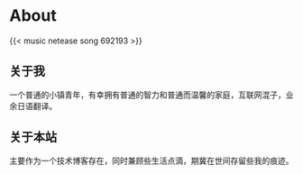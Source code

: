 # About


{{< music  netease song 692193 >}}

## 关于我

一个普通的小镇青年，有幸拥有普通的智力和普通而温馨的家庭，互联网混子，业余日语翻译。

## 关于本站

主要作为一个技术博客存在，同时兼顾些生活点滴，期冀在世间存留些我的痕迹。


